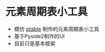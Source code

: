 # 元素周期表小工具
- 模仿 [ptable](https://ptable.com/?lang=zh-hans#) 制作的元素周期表小工具
- 基于Pyside2制作的UI
- 目前只是基本框架
